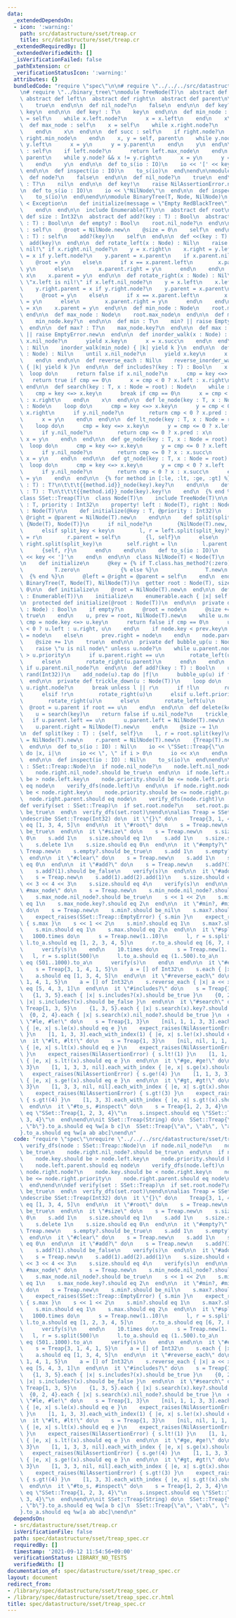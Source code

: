 ```yaml
---
data:
  _extendedDependsOn:
  - icon: ':warning:'
    path: src/datastructure/sset/treap.cr
    title: src/datastructure/sset/treap.cr
  _extendedRequiredBy: []
  _extendedVerifiedWith: []
  _isVerificationFailed: false
  _pathExtension: cr
  _verificationStatusIcon: ':warning:'
  attributes: {}
  bundledCode: "require \"spec\"\n\n# require \"../../../src/datastructure/sset/treap\"\
    \n# require \"../binary_tree\"\nmodule TreeNode(T)\n  abstract def key : T\n \
    \ abstract def left\n  abstract def right\n  abstract def parent\n\n  def node?\n\
    \    true\n  end\n\n  def nil_node?\n    false\n  end\n\n  def key? : T?\n   \
    \ key\n  end\n\n  def key! : T\n    key\n  end\n\n  def min_node : self\n    x\
    \ = self\n    while x.left.node?\n      x = x.left\n    end\n    x\n  end\n\n\
    \  def max_node : self\n    x = self\n    while x.right.node?\n      x = x.right\n\
    \    end\n    x\n  end\n\n  def succ : self\n    if right.node?\n      return\
    \ right.min_node\n    end\n    x, y = self, parent\n    while y.node? && x !=\
    \ y.left\n      x = y\n      y = y.parent\n    end\n    y\n  end\n\n  def pred\
    \ : self\n    if left.node?\n      return left.max_node\n    end\n    x, y = self,\
    \ parent\n    while y.node? && x != y.right\n      x = y\n      y = y.parent\n\
    \    end\n    y\n  end\n\n  def to_s(io : IO)\n    io << '[' << key << ']'\n \
    \ end\n\n  def inspect(io : IO)\n    to_s(io)\n  end\nend\n\nmodule TreeNilNode(T)\n\
    \  def node?\n    false\n  end\n\n  def nil_node?\n    true\n  end\n\n  def key?\
    \ : T?\n    nil\n  end\n\n  def key!\n    raise NilAssertionError.new\n  end\n\
    \n  def to_s(io : IO)\n    io << \"NilNode\"\n  end\n\n  def inspect(io : IO)\n\
    \    to_s(io)\n  end\nend\n\nmodule BinaryTree(T, Node, NilNode)\n  class EmptyError\
    \ < Exception\n    def initialize(message = \"Empty RedBlackTree\")\n      super(message)\n\
    \    end\n  end\n\n  include Enumerable(T)\n\n  abstract def root\n  abstract\
    \ def size : Int32\n  abstract def add?(key : T) : Bool\n  abstract def delete(key\
    \ : T) : Bool\n\n  def empty? : Bool\n    root.nil_node?\n  end\n\n  def clear\
    \ : self\n    @root = NilNode.new\n    @size = 0\n    self\n  end\n\n  def add(key\
    \ : T) : self\n    add?(key)\n    self\n  end\n\n  def <<(key : T) : self\n  \
    \  add(key)\n  end\n\n  def rotate_left(x : Node) : Nil\n    raise \"x.right is\
    \ nil!\" if x.right.nil_node?\n    y = x.right\n    x.right = y.left\n    y.left.parent\
    \ = x if y.left.node?\n    y.parent = x.parent\n    if x.parent.nil_node?\n  \
    \    @root = y\n    else\n      if x == x.parent.left\n        x.parent.left =\
    \ y\n      else\n        x.parent.right = y\n      end\n    end\n    y.left =\
    \ x\n    x.parent = y\n  end\n\n  def rotate_right(x : Node) : Nil\n    raise\
    \ \"x.left is nil!\" if x.left.nil_node?\n    y = x.left\n    x.left = y.right\n\
    \    y.right.parent = x if y.right.node?\n    y.parent = x.parent\n    if x.parent.nil_node?\n\
    \      @root = y\n    else\n      if x == x.parent.left\n        x.parent.left\
    \ = y\n      else\n        x.parent.right = y\n      end\n    end\n    y.right\
    \ = x\n    x.parent = y\n  end\n\n  def min_node : Node\n    root.min_node\n \
    \ end\n\n  def max_node : Node\n    root.max_node\n  end\n\n  def min? : T?\n\
    \    min_node.key?\n  end\n\n  def min : T\n    min? || raise EmptyError.new\n\
    \  end\n\n  def max? : T?\n    max_node.key?\n  end\n\n  def max : T\n    max?\
    \ || raise EmptyError.new\n  end\n\n  def inorder_walk(x : Node) : Nil\n    until\
    \ x.nil_node?\n      yield x.key\n      x = x.succ\n    end\n  end\n\n  def each\
    \ : Nil\n    inorder_walk(min_node) { |k| yield k }\n  end\n\n  def reverse_inorder_walk(x\
    \ : Node) : Nil\n    until x.nil_node?\n      yield x.key\n      x = x.pred\n\
    \    end\n  end\n\n  def reverse_each : Nil\n    reverse_inorder_walk(max_node)\
    \ { |k| yield k }\n  end\n\n  def includes?(key : T) : Bool\n    x = root\n  \
    \  loop do\n      return false if x.nil_node?\n      cmp = key <=> x.key\n   \
    \   return true if cmp == 0\n      x = cmp < 0 ? x.left : x.right\n    end\n \
    \ end\n\n  def search(key : T, x : Node = root) : Node\n    while x.node?\n  \
    \    cmp = key <=> x.key\n      break if cmp == 0\n      x = cmp < 0 ? x.left\
    \ : x.right\n    end\n    x\n  end\n\n  def le_node(key : T, x : Node = root)\
    \ : Node\n    loop do\n      cmp = key <=> x.key\n      y = cmp < 0 ? x.left :\
    \ x.right\n      if y.nil_node?\n        return cmp < 0 ? x.pred : x\n      end\n\
    \      x = y\n    end\n  end\n\n  def lt_node(key : T, x : Node = root) : Node\n\
    \    loop do\n      cmp = key <=> x.key\n      y = cmp <= 0 ? x.left : x.right\n\
    \      if y.nil_node?\n        return cmp <= 0 ? x.pred : x\n      end\n     \
    \ x = y\n    end\n  end\n\n  def ge_node(key : T, x : Node = root) : Node\n  \
    \  loop do\n      cmp = key <=> x.key\n      y = cmp <= 0 ? x.left : x.right\n\
    \      if y.nil_node?\n        return cmp <= 0 ? x : x.succ\n      end\n     \
    \ x = y\n    end\n  end\n\n  def gt_node(key : T, x : Node = root) : Node\n  \
    \  loop do\n      cmp = key <=> x.key\n      y = cmp < 0 ? x.left : x.right\n\
    \      if y.nil_node?\n        return cmp < 0 ? x : x.succ\n      end\n      x\
    \ = y\n    end\n  end\n\n  {% for method in [:le, :lt, :ge, :gt] %}\n    def {{method.id}}(key\
    \ : T) : T?\n\t\t\t{{method.id}}_node(key).key?\n    end\n\n    def {{method.id}}!(key\
    \ : T) : T\n\t\t\t{{method.id}}_node(key).key!\n    end\n  {% end %}\nend\n\n\
    class SSet::Treap(T)\n  class Node(T)\n    include TreeNode(T)\n\n    getter key\
    \ : T, priority : Int32\n    property! left : Node(T), right : Node(T), parent\
    \ : Node(T)\n\n    def initialize(@key : T, @priority : Int32)\n      @left =\
    \ @right = @parent = NilNode(T).new\n    end\n\n    def split(split_key : T) :\
    \ {Node(T), Node(T)}\n      if nil_node?\n        {NilNode(T).new, NilNode(T).new}\n\
    \      elsif split_key < key\n        l, r = left.split(split_key)\n        self.left\
    \ = r\n        r.parent = self\n        {l, self}\n      else\n        l, r =\
    \ right.split(split_key)\n        self.right = l\n        l.parent = self\n  \
    \      {self, r}\n      end\n    end\n\n    def to_s(io : IO)\n      io << '['\
    \ << key << ']'\n    end\n  end\n\n  class NilNode(T) < Node(T)\n    include TreeNilNode(T)\n\
    \n    def initialize\n      @key = {% if T.class.has_method?(:zero) %}\n     \
    \          T.zero\n             {% else %}\n               T.new\n           \
    \  {% end %}\n      @left = @right = @parent = self\n    end\n  end\n\n  include\
    \ BinaryTree(T, Node(T), NilNode(T))\n  getter root : Node(T), size : Int32 =\
    \ 0\n\n  def initialize\n    @root = NilNode(T).new\n  end\n\n  def initialize(enumerable\
    \ : Enumerable(T))\n    initialize\n    enumerable.each { |x| self << x }\n  end\n\
    \n  protected def initialize(@root : Node(T))\n  end\n\n  private def add_node(node\
    \ : Node) : Bool\n    if empty?\n      @root = node\n      @size += 1\n      return\
    \ true\n    end\n    u, prev = root, NilNode(T).new\n    while u.node?\n     \
    \ cmp = node.key <=> u.key\n      return false if cmp == 0\n      u, prev = cmp\
    \ < 0 ? u.left : u.right, u\n    end\n    if node.key < prev.key\n      prev.left\
    \ = node\n    else\n      prev.right = node\n    end\n    node.parent = prev\n\
    \    @size += 1\n    true\n  end\n\n  private def bubble_up(u : Node) : Nil\n\
    \    raise \"u is nil node\" unless u.node?\n    while u.parent.node? && u.parent.priority\
    \ > u.priority\n      if u.parent.right == u\n        rotate_left(u.parent)\n\
    \      else\n        rotate_right(u.parent)\n      end\n    end\n    @root = u\
    \ if u.parent.nil_node?\n  end\n\n  def add?(key : T) : Bool\n    u = Node.new(key,\
    \ rand(Int32))\n    add_node(u).tap do |f|\n      bubble_up(u) if f\n    end\n\
    \  end\n\n  private def trickle_down(u : Node(T))\n    loop do\n      l, r = u.left.node?,\
    \ u.right.node?\n      break unless l || r\n      if !l\n        rotate_left(u)\n\
    \      elsif !r\n        rotate_right(u)\n      elsif u.left.priority < u.right.priority\n\
    \        rotate_right(u)\n      else\n        rotate_left(u)\n      end\n    \
    \  @root = u.parent if root == u\n    end\n  end\n\n  def delete(key : T) : Bool\n\
    \    u = search(key)\n    return false if u.nil_node?\n    trickle_down(u)\n \
    \   if u.parent.left == u\n      u.parent.left = NilNode(T).new\n    else\n  \
    \    u.parent.right = NilNode(T).new\n    end\n    @size -= 1\n    true\n  end\n\
    \n  def split(key : T) : {self, self}\n    l, r = root.split(key)\n    l.parent\
    \ = NilNode(T).new\n    r.parent = NilNode(T).new\n    {Treap(T).new(l), Treap(T).new(r)}\n\
    \  end\n\n  def to_s(io : IO) : Nil\n    io << \"SSet::Treap{\"\n    each_with_index\
    \ do |x, i|\n      io << \", \" if i > 0\n      io << x\n    end\n    io << '}'\n\
    \  end\n\n  def inspect(io : IO) : Nil\n    to_s(io)\n  end\nend\n\ndef verify_dfs(node\
    \ : SSet::Treap::Node)\n  if node.nil_node?\n    node.left.nil_node?.should be_true\n\
    \    node.right.nil_node?.should be_true\n  end\n\n  if node.left.node?\n    node.key.should\
    \ be > node.left.key\n    node.priority.should be <= node.left.priority\n    node.left.parent.should\
    \ eq node\n    verify_dfs(node.left)\n  end\n\n  if node.right.node?\n    node.key.should\
    \ be < node.right.key\n    node.priority.should be <= node.right.priority\n  \
    \  node.right.parent.should eq node\n    verify_dfs(node.right)\n  end\nend\n\n\
    def verify(set : SSet::Treap)\n  if set.root.node?\n    set.root.parent.nil_node?.should\
    \ be_true\n  end\n  verify_dfs(set.root)\nend\n\nalias Treap = SSet::Treap(Int32)\n\
    \ndescribe SSet::Treap(Int32) do\n  it \"{}\" do\n    Treap{3, 1, 4, 1, 5}.to_a.should\
    \ eq [1, 3, 4, 5]\n  end\n\n  it \"#root\" do\n    s = Treap.new\n    s.root.nil_node?.should\
    \ be_true\n  end\n\n  it \"#size\" do\n    s = Treap.new\n    s.size.should eq\
    \ 0\n    s.add 1\n    s.size.should eq 1\n    s.add 1\n    s.size.should eq 1\n\
    \    s.delete 1\n    s.size.should eq 0\n  end\n\n  it \"#empty?\" do\n    s =\
    \ Treap.new\n    s.empty?.should be_true\n    s.add 1\n    s.empty?.should be_false\n\
    \  end\n\n  it \"#clear\" do\n    s = Treap.new\n    s.add 1\n    s.clear.size.should\
    \ eq 0\n  end\n\n  it \"#add?\" do\n    s = Treap.new\n    s.add?(1).should be_true\n\
    \    s.add?(1).should be_false\n    verify(s)\n  end\n\n  it \"#add, #<<\" do\n\
    \    s = Treap.new\n    s.add(1).add(2).add(1)\n    s.size.should eq 2\n    s\
    \ << 3 << 4 << 3\n    s.size.should eq 4\n    verify(s)\n  end\n\n  it \"#min_node,\
    \ #max_node\" do\n    s = Treap.new\n    s.min_node.nil_node?.should be_true\n\
    \    s.max_node.nil_node?.should be_true\n    s << 1 << 2\n    s.min_node.key?.should\
    \ eq 1\n    s.max_node.key?.should eq 2\n  end\n\n  it \"#min?, #min, #max?, #max\"\
    \ do\n    s = Treap.new\n    s.min?.should be_nil\n    s.max?.should be_nil\n\
    \    expect_raises(SSet::Treap::EmptyError) { s.min }\n    expect_raises(SSet::Treap::EmptyError)\
    \ { s.max }\n    s << 1 << 2\n    s.min?.should eq 1\n    s.max?.should eq 2\n\
    \    s.min.should eq 1\n    s.max.should eq 2\n  end\n\n  it \"#split\" do\n \
    \   1000.times do\n      s = Treap.new(1..10)\n      l, r = s.split(5)\n     \
    \ l.to_a.should eq [1, 2, 3, 4, 5]\n      r.to_a.should eq [6, 7, 8, 9, 10]\n\
    \      verify(s)\n    end\n    10.times do\n      s = Treap.new(1..1000)\n   \
    \   l, r = s.split(500)\n      l.to_a.should eq (1..500).to_a\n      r.to_a.should\
    \ eq (501..1000).to_a\n      verify(s)\n    end\n  end\n\n  it \"#each\" do\n\
    \    s = Treap{3, 1, 4, 1, 5}\n    a = [] of Int32\n    s.each { |x| a << x }\n\
    \    a.should eq [1, 3, 4, 5]\n  end\n\n  it \"#reverse_each\" do\n    s = Treap{3,\
    \ 1, 4, 1, 5}\n    a = [] of Int32\n    s.reverse_each { |x| a << x }\n    a.should\
    \ eq [5, 4, 3, 1]\n  end\n\n  it \"#includes?\" do\n    s = Treap{1, 3, 5}\n \
    \   {1, 3, 5}.each { |x| s.includes?(x).should be_true }\n    {0, 2, 4}.each {\
    \ |x| s.includes?(x).should be_false }\n  end\n\n  it \"#search\" do\n    s =\
    \ Treap{1, 3, 5}\n    {1, 3, 5}.each { |x| s.search(x).key?.should eq x }\n  \
    \  {0, 2, 4}.each { |x| s.search(x).nil_node?.should be_true }\n  end\n\n  it\
    \ \"#le, #le!\" do\n    s = Treap{1, 3}\n    [nil, 1, 1, 3, 3].each_with_index\
    \ { |e, x| s.le(x).should eq e }\n    expect_raises(NilAssertionError) { s.le!(0)\
    \ }\n    [1, 1, 3, 3].each_with_index(1) { |e, x| s.le!(x).should eq e }\n  end\n\
    \n  it \"#lt, #lt!\" do\n    s = Treap{1, 3}\n    [nil, nil, 1, 1, 3, 3].each_with_index\
    \ { |e, x| s.lt(x).should eq e }\n    expect_raises(NilAssertionError) { s.lt!(0)\
    \ }\n    expect_raises(NilAssertionError) { s.lt!(1) }\n    [1, 1, 3, 3].each_with_index(2)\
    \ { |e, x| s.lt!(x).should eq e }\n  end\n\n  it \"#ge, #ge!\" do\n    s = Treap{1,\
    \ 3}\n    [1, 1, 3, 3, nil].each_with_index { |e, x| s.ge(x).should eq e }\n \
    \   expect_raises(NilAssertionError) { s.ge!(4) }\n    [1, 1, 3, 3].each_with_index\
    \ { |e, x| s.ge!(x).should eq e }\n  end\n\n  it \"#gt, #gt!\" do\n    s = Treap{1,\
    \ 3}\n    [1, 3, 3, nil, nil].each_with_index { |e, x| s.gt(x).should eq e }\n\
    \    expect_raises(NilAssertionError) { s.gt!(3) }\n    expect_raises(NilAssertionError)\
    \ { s.gt!(4) }\n    [1, 3, 3].each_with_index { |e, x| s.gt!(x).should eq e }\n\
    \  end\n\n  it \"#to_s, #inspect\" do\n    s = Treap{1, 2, 3, 4}\n    s.to_s.should\
    \ eq \"SSet::Treap{1, 2, 3, 4}\"\n    s.inspect.should eq \"SSet::Treap{1, 2,\
    \ 3, 4}\"\n  end\nend\n\nit SSet::Treap(String) do\n  SSet::Treap{\"a\", \"c\"\
    , \"b\"}.to_a.should eq %w[a b c]\n  SSet::Treap{\"a\", \"ab\", \"abc\", \"abc\"\
    }.to_a.should eq %w[a ab abc]\nend\n"
  code: "require \"spec\"\nrequire \"../../../src/datastructure/sset/treap\"\n\ndef\
    \ verify_dfs(node : SSet::Treap::Node)\n  if node.nil_node?\n    node.left.nil_node?.should\
    \ be_true\n    node.right.nil_node?.should be_true\n  end\n\n  if node.left.node?\n\
    \    node.key.should be > node.left.key\n    node.priority.should be <= node.left.priority\n\
    \    node.left.parent.should eq node\n    verify_dfs(node.left)\n  end\n\n  if\
    \ node.right.node?\n    node.key.should be < node.right.key\n    node.priority.should\
    \ be <= node.right.priority\n    node.right.parent.should eq node\n    verify_dfs(node.right)\n\
    \  end\nend\n\ndef verify(set : SSet::Treap)\n  if set.root.node?\n    set.root.parent.nil_node?.should\
    \ be_true\n  end\n  verify_dfs(set.root)\nend\n\nalias Treap = SSet::Treap(Int32)\n\
    \ndescribe SSet::Treap(Int32) do\n  it \"{}\" do\n    Treap{3, 1, 4, 1, 5}.to_a.should\
    \ eq [1, 3, 4, 5]\n  end\n\n  it \"#root\" do\n    s = Treap.new\n    s.root.nil_node?.should\
    \ be_true\n  end\n\n  it \"#size\" do\n    s = Treap.new\n    s.size.should eq\
    \ 0\n    s.add 1\n    s.size.should eq 1\n    s.add 1\n    s.size.should eq 1\n\
    \    s.delete 1\n    s.size.should eq 0\n  end\n\n  it \"#empty?\" do\n    s =\
    \ Treap.new\n    s.empty?.should be_true\n    s.add 1\n    s.empty?.should be_false\n\
    \  end\n\n  it \"#clear\" do\n    s = Treap.new\n    s.add 1\n    s.clear.size.should\
    \ eq 0\n  end\n\n  it \"#add?\" do\n    s = Treap.new\n    s.add?(1).should be_true\n\
    \    s.add?(1).should be_false\n    verify(s)\n  end\n\n  it \"#add, #<<\" do\n\
    \    s = Treap.new\n    s.add(1).add(2).add(1)\n    s.size.should eq 2\n    s\
    \ << 3 << 4 << 3\n    s.size.should eq 4\n    verify(s)\n  end\n\n  it \"#min_node,\
    \ #max_node\" do\n    s = Treap.new\n    s.min_node.nil_node?.should be_true\n\
    \    s.max_node.nil_node?.should be_true\n    s << 1 << 2\n    s.min_node.key?.should\
    \ eq 1\n    s.max_node.key?.should eq 2\n  end\n\n  it \"#min?, #min, #max?, #max\"\
    \ do\n    s = Treap.new\n    s.min?.should be_nil\n    s.max?.should be_nil\n\
    \    expect_raises(SSet::Treap::EmptyError) { s.min }\n    expect_raises(SSet::Treap::EmptyError)\
    \ { s.max }\n    s << 1 << 2\n    s.min?.should eq 1\n    s.max?.should eq 2\n\
    \    s.min.should eq 1\n    s.max.should eq 2\n  end\n\n  it \"#split\" do\n \
    \   1000.times do\n      s = Treap.new(1..10)\n      l, r = s.split(5)\n     \
    \ l.to_a.should eq [1, 2, 3, 4, 5]\n      r.to_a.should eq [6, 7, 8, 9, 10]\n\
    \      verify(s)\n    end\n    10.times do\n      s = Treap.new(1..1000)\n   \
    \   l, r = s.split(500)\n      l.to_a.should eq (1..500).to_a\n      r.to_a.should\
    \ eq (501..1000).to_a\n      verify(s)\n    end\n  end\n\n  it \"#each\" do\n\
    \    s = Treap{3, 1, 4, 1, 5}\n    a = [] of Int32\n    s.each { |x| a << x }\n\
    \    a.should eq [1, 3, 4, 5]\n  end\n\n  it \"#reverse_each\" do\n    s = Treap{3,\
    \ 1, 4, 1, 5}\n    a = [] of Int32\n    s.reverse_each { |x| a << x }\n    a.should\
    \ eq [5, 4, 3, 1]\n  end\n\n  it \"#includes?\" do\n    s = Treap{1, 3, 5}\n \
    \   {1, 3, 5}.each { |x| s.includes?(x).should be_true }\n    {0, 2, 4}.each {\
    \ |x| s.includes?(x).should be_false }\n  end\n\n  it \"#search\" do\n    s =\
    \ Treap{1, 3, 5}\n    {1, 3, 5}.each { |x| s.search(x).key?.should eq x }\n  \
    \  {0, 2, 4}.each { |x| s.search(x).nil_node?.should be_true }\n  end\n\n  it\
    \ \"#le, #le!\" do\n    s = Treap{1, 3}\n    [nil, 1, 1, 3, 3].each_with_index\
    \ { |e, x| s.le(x).should eq e }\n    expect_raises(NilAssertionError) { s.le!(0)\
    \ }\n    [1, 1, 3, 3].each_with_index(1) { |e, x| s.le!(x).should eq e }\n  end\n\
    \n  it \"#lt, #lt!\" do\n    s = Treap{1, 3}\n    [nil, nil, 1, 1, 3, 3].each_with_index\
    \ { |e, x| s.lt(x).should eq e }\n    expect_raises(NilAssertionError) { s.lt!(0)\
    \ }\n    expect_raises(NilAssertionError) { s.lt!(1) }\n    [1, 1, 3, 3].each_with_index(2)\
    \ { |e, x| s.lt!(x).should eq e }\n  end\n\n  it \"#ge, #ge!\" do\n    s = Treap{1,\
    \ 3}\n    [1, 1, 3, 3, nil].each_with_index { |e, x| s.ge(x).should eq e }\n \
    \   expect_raises(NilAssertionError) { s.ge!(4) }\n    [1, 1, 3, 3].each_with_index\
    \ { |e, x| s.ge!(x).should eq e }\n  end\n\n  it \"#gt, #gt!\" do\n    s = Treap{1,\
    \ 3}\n    [1, 3, 3, nil, nil].each_with_index { |e, x| s.gt(x).should eq e }\n\
    \    expect_raises(NilAssertionError) { s.gt!(3) }\n    expect_raises(NilAssertionError)\
    \ { s.gt!(4) }\n    [1, 3, 3].each_with_index { |e, x| s.gt!(x).should eq e }\n\
    \  end\n\n  it \"#to_s, #inspect\" do\n    s = Treap{1, 2, 3, 4}\n    s.to_s.should\
    \ eq \"SSet::Treap{1, 2, 3, 4}\"\n    s.inspect.should eq \"SSet::Treap{1, 2,\
    \ 3, 4}\"\n  end\nend\n\nit SSet::Treap(String) do\n  SSet::Treap{\"a\", \"c\"\
    , \"b\"}.to_a.should eq %w[a b c]\n  SSet::Treap{\"a\", \"ab\", \"abc\", \"abc\"\
    }.to_a.should eq %w[a ab abc]\nend\n"
  dependsOn:
  - src/datastructure/sset/treap.cr
  isVerificationFile: false
  path: spec/datastructure/sset/treap_spec.cr
  requiredBy: []
  timestamp: '2021-09-12 11:54:56+09:00'
  verificationStatus: LIBRARY_NO_TESTS
  verifiedWith: []
documentation_of: spec/datastructure/sset/treap_spec.cr
layout: document
redirect_from:
- /library/spec/datastructure/sset/treap_spec.cr
- /library/spec/datastructure/sset/treap_spec.cr.html
title: spec/datastructure/sset/treap_spec.cr
---
```

